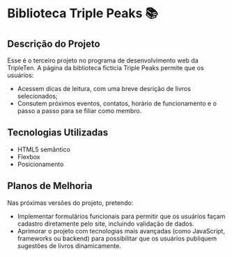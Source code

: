 # Biblioteca Triple Peaks 📚

## Descrição do Projeto

Esse é o terceiro projeto no programa de desenvolvimento web da TripleTen. A página da biblioteca fictícia Triple Peaks permite que os usuários:

- Acessem dicas de leitura, com uma breve desrição de livros selecionados;
- Consutem próximos eventos, contatos, horário de funcionamento e o passo a passo para se filiar como membro.

## Tecnologias Utilizadas

- HTML5 semântico
- Flexbox
- Posicionamento

## Planos de Melhoria

Nas próximas versões do projeto, pretendo:

- Implementar formulários funcionais para permitir que os usuários façam cadastro diretamente pelo site, incluindo validação de dados.
- Aprimorar o projeto com tecnologias mais avançadas (como JavaScript, frameworks ou backend) para possibilitar que os usuários publiquem sugestões de livros dinamicamente.


